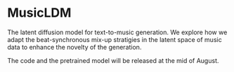 # MusicLDM
The latent diffusion model for text-to-music generation. We explore how we adapt the beat-synchronous mix-up stratigies in the latent space of music data to enhance the novelty of the generation.

The code and the pretrained model will be released at the mid of August.


